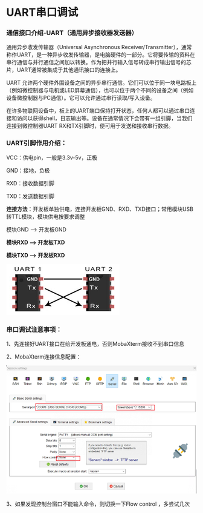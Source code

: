 # UART串口调试


<!--more-->

### 通信接口介绍-UART（通用异步接收器发送器）

通用异步收发传输器（Universal Asynchronous Receiver/Transmitter），通常称作UART，是一种异步收发传输器，是电脑硬件的一部分。它将要传输的资料在串行通信与并行通信之间加以转换。作为把并行输入信号转成串行输出信号的芯片，UART通常被集成于其他通讯接口的连接上。

UART 允许两个硬件外围设备之间的异步串行通信。它们可以位于同一块电路板上（例如微控制器与电机或LED屏幕通信），也可以位于两个不同的设备之间（例如设备微控制器与PC通信）。它可以允许通过串行读取/写入设备。

在许多物联网设备中，板上的UART端口保持打开状态，任何人都可以通过串口连接和访问以获得shell，日志输出等。设备在通常情况下会带有一组引脚，当我们连接到微控制器UART RX和TX引脚时，便可用于发送和接收串行数据。

### UART引脚作用介绍：

 VCC：供电pin，一般是3.3v-5v，正极

GND：接地，负极

RXD：接收数据引脚

TXD：发送数据引脚

**连接方法**：开发板单独供电，连接开发板GND、RXD、TXD接口；常用模块USB转TTL模块，模块供电按要求调整

模块GND   -->  开发板GND

**模块RXD   -->  开发板TXD**

**模块TXD   -->  开发板RXD**

![ff7a53c40c0f6872f4d0363d9797b478.jpeg](./images/ff7a53c40c0f6872f4d0363d9797b478.jpeg)

### 串口调试注意事项：

1、先连接好UART接口在给开发板通电，否则MobaXterm接收不到串口信息

2、MobaXterm连接信息配置：

![image-20240304135627391.png](./images/image-20240304135627391.png)

3、如果发现控制台窗口不能输入命令，则切换一下Flow control ，多尝试几次

